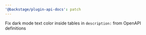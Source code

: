 ```yaml
---
'@backstage/plugin-api-docs': patch
---
```


Fix dark mode text color inside tables in `description:` from OpenAPI definitions
